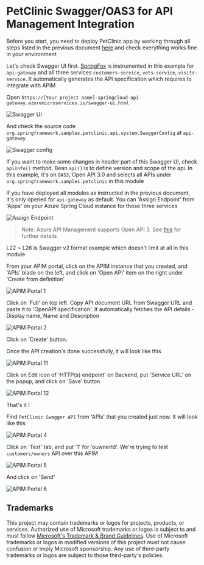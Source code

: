 # PetClinic Swagger/OAS3 for API Management Integration

Before you start, you need to deploy PetClinic app by working through all steps listed in the previous document [here](README.md) and check everything works fine in your environment

Let's check Swagger UI first. [SpringFox](https://springfox.github.io/springfox/) is instrumented in this example for `api-gateway` and all three services `customers-service`, `vets-service`, `visits-service`. It automatically generates the API specification which requires to integrate with APIM

Open `https://[Your project name]-springcloud-api-gateway.azuremicroservices.io/swagger-ui.html` 

![Swagger UI](media/oas-swagger-ui.png)

And check the source code `org.springframework.samples.petclinic.api.system.SwaggerConfig` at `api-gateway`

![Swagger config](media/oas-swagger-config.png)

If you want to make some changes in header part of this Swagger UI, check `apiInfo()` method. Bean `api()` is to define version and scope of the api. In this example, it's on `OAS3`, Open API 3.0 and selects all APIs under `org.springframework.samples.petclinic` in this module

If you have deployed all modules as instructed in the previous document, it's only opened for `api-gateway` as default. You can 'Assign Endpoint' from 'Apps' on your Azure Spring Cloud instance for those three services

![Assign Endpoint](media/oas-assign.png)

> Note: Azure API Management supports Open API 3. See [this](https://azure.microsoft.com/ko-kr/blog/announcing-the-preview-of-openapi-specification-v3-support-in-azure-api-management/) for further details

L22 ~ L26 is Swagger v2 format example which doesn't limit at all in this module

From your APIM portal, click on the APIM instance that you created, and 'APIs' blade on the left, and click on 'Open API' item on the right under 'Create from definition'

![APIM Portal 1](media/oas-apim1.png)

Click on 'Full' on top left. Copy API document URL from Swagger URL and paste it to 'OpenAPI specification'. It automatically fetches the API details - Display name, Name and Description

![APIM Portal 2](media/oas-apim2.png)

<!--
Put your 'API URL Suffix' for example `https://[Your project name]-springcloud-api-gateway.azuremicroservices.io` 

![APIM Portal 3](media/oas-apim3.png)
-->

Click on 'Create' button. 

Once the API creation's done successfully, it will look like this

![APIM Portal 11](media/oas-apim11.png)


Click on Edit icon of 'HTTP(s) endpoint' on Backend, put 'Service URL' on the popup, and click on 'Save' button

![APIM Portal 12](media/oas-apim12.png)


That's it !

Find `PetClinic Swagger API` from 'APIs' that you created just now. It will look like this

![APIM Portal 4](media/oas-apim4.png)

Click on 'Test' tab, and put '1' for 'ouwnerId'. We're trying to test `customers/owners` API over this APIM

![APIM Portal 5](media/oas-apim5.png)

And click on 'Send'

![APIM Portal 6](media/oas-apim6.png)







## Trademarks

This project may contain trademarks or logos for projects, products, or services. Authorized use of Microsoft trademarks or logos is subject to and must follow [Microsoft's Trademark & Brand Guidelines](https://www.microsoft.com/en-us/legal/intellectualproperty/trademarks/usage/general). Use of Microsoft trademarks or logos in modified versions of this project must not cause confusion or imply Microsoft sponsorship. Any use of third-party trademarks or logos are subject to those third-party's policies.